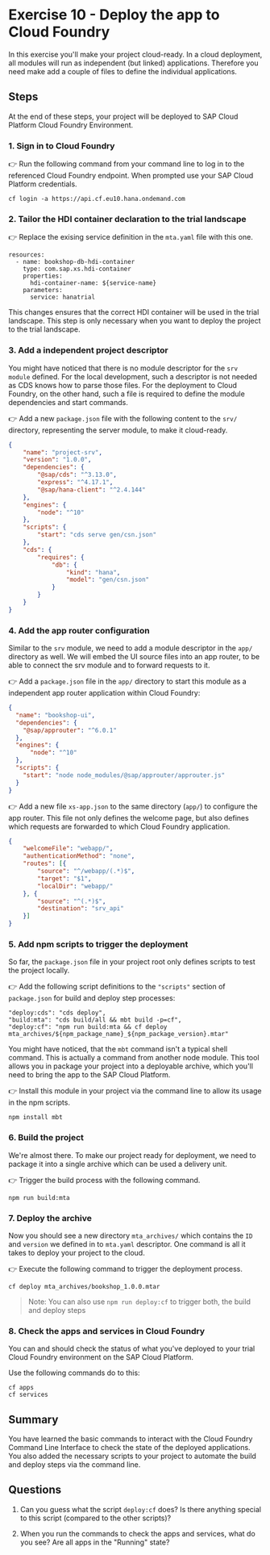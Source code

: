 # Exercise 10 - Deploy the app to Cloud Foundry


In this exercise you'll make your project cloud-ready. In a cloud deployment, all modules will run as independent (but linked) applications. Therefore you need make add a couple of files to define the individual applications.


## Steps

At the end of these steps, your project will be deployed to SAP Cloud Platform Cloud Foundry Environment.

### 1. Sign in to Cloud Foundry

:point_right: Run the following command from your command line to log in to the referenced Cloud Foundry endpoint. When prompted use your SAP Cloud Platform credentials.

```
cf login -a https://api.cf.eu10.hana.ondemand.com
```

### 2. Tailor the HDI container declaration to the trial landscape
:point_right: Replace the exising service definition in the `mta.yaml` file with this one.
```
resources:
  - name: bookshop-db-hdi-container
    type: com.sap.xs.hdi-container
    properties:
      hdi-container-name: ${service-name}
    parameters:
      service: hanatrial
```
This changes ensures that the correct HDI container will be used in the trial landscape. This step is only necessary when you want to deploy the project to the trial landscape.

### 3. Add a independent project descriptor
You might have noticed that there is no module descriptor for the `srv module` defined. For the local development, such a descriptor is not needed as CDS knows how to parse those files. For the deployment to Cloud Foundry, on the other hand, such a file is required to define the module dependencies and start commands.

:point_right: Add a new `package.json` file with the following content to the `srv/` directory, representing the server module, to make it cloud-ready.

```json
{
    "name": "project-srv",
    "version": "1.0.0",
    "dependencies": {
        "@sap/cds": "^3.13.0",
        "express": "^4.17.1",
        "@sap/hana-client": "^2.4.144"
    },
    "engines": {
        "node": "^10"
    },
    "scripts": {
        "start": "cds serve gen/csn.json"
    },
    "cds": {
        "requires": {
            "db": {
                "kind": "hana",
                "model": "gen/csn.json"
            }
        }
    }
}

```



### 4. Add the app router configuration
Similar to the `srv` module, we need to add a module descriptor in the `app/` directory as well. We will embed the UI source files into an app router, to be able to connect the srv module and to forward requests to it.


:point_right: Add a `package.json` file in the `app/` directory to start this module as a independent app router application within Cloud Foundry:

```json
{
  "name": "bookshop-ui",
  "dependencies": {
    "@sap/approuter": "^6.0.1"
  },
  "engines": {
      "node": "^10"
  },
  "scripts": {
    "start": "node node_modules/@sap/approuter/approuter.js"
  }
}
```

:point_right: Add a new file `xs-app.json` to the same directory (`app/`) to configure the app router. This file not only defines the welcome page, but also defines which requests are forwarded to which Cloud Foundry application.

```json
{
    "welcomeFile": "webapp/",
    "authenticationMethod": "none",
    "routes": [{
        "source": "^/webapp/(.*)$",
        "target": "$1",
        "localDir": "webapp/"
    }, {
        "source": "^(.*)$",
        "destination": "srv_api"
    }]
}

```


### 5. Add npm scripts to trigger the deployment
So far, the `package.json` file in your project root only defines scripts to test the project locally.


:point_right: Add the following script definitions to the `"scripts"` section of `package.json` for build and deploy step processes:
```
"deploy:cds": "cds deploy",
"build:mta": "cds build/all && mbt build -p=cf",
"deploy:cf": "npm run build:mta && cf deploy mta_archives/${npm_package_name}_${npm_package_version}.mtar"
```

You might have noticed, that the `mbt` command isn't a typical shell command. This is actually a command from another node module. This tool allows you in package your project into a deployable archive, which you'll need to bring the app to the SAP Cloud Platform.

:point_right: Install this module in your project via the command line to allow its usage in the npm scripts.
```
npm install mbt
```

### 6. Build the project
We're almost there. To make our project ready for deployment, we need to package it into a single archive which can be used a delivery unit.

:point_right: Trigger the build process with the following command.
```
npm run build:mta
```
### 7. Deploy the archive
Now you should see a new directory `mta_archives/` which contains the `ID` and `version` we defined in to `mta.yaml` descriptor. One command is all it takes to deploy your project to the cloud.

:point_right: Execute the following command to trigger the deployment process.
```
cf deploy mta_archives/bookshop_1.0.0.mtar
```

> Note: You can also use `npm run deploy:cf` to trigger both, the build and deploy steps


### 8. Check the apps and services in Cloud Foundry

You can and should check the status of what you've deployed to your trial Cloud Foundry environment on the SAP Cloud Platform. 

Use the following commands do to this:

```
cf apps
cf services
```

## Summary

You have learned the basic commands to interact with the Cloud Foundry Command Line Interface to check the state of the deployed applications. You also added the necessary scripts to your project to automate the build and deploy steps via the command line.

## Questions

1. Can you guess what the script `deploy:cf` does? Is there anything special to this script (compared to the other scripts)?

1. When you run the commands to check the apps and services, what do you see? Are all apps in the "Running" state?
